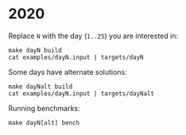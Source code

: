# 2020

Replace `N` with the day (`1..25`) you are interested in:

```
make dayN build
cat examples/dayN.input | targets/dayN
```

Some days have alternate solutions:

```
make dayNalt build
cat examples/dayN.input | targets/dayNalt
```


Running benchmarks:

```
make dayN[alt] bench
```
